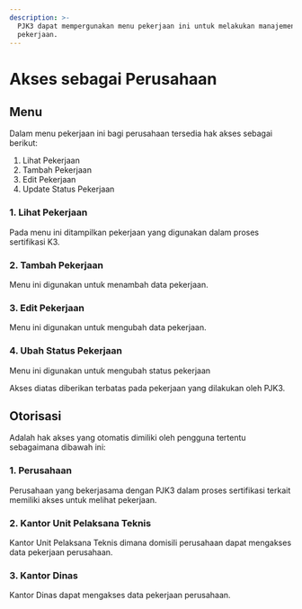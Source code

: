 ```yaml
---
description: >-
  PJK3 dapat mempergunakan menu pekerjaan ini untuk melakukan manajemen
  pekerjaan.
---
```


# Akses sebagai Perusahaan

## Menu

Dalam menu pekerjaan ini bagi perusahaan tersedia hak akses sebagai berikut:

1. Lihat Pekerjaan
2. Tambah Pekerjaan
3. Edit Pekerjaan
4. Update Status Pekerjaan

### 1. Lihat Pekerjaan

Pada menu ini ditampilkan pekerjaan yang digunakan dalam proses sertifikasi K3.

### 2. Tambah Pekerjaan

Menu ini digunakan untuk menambah data pekerjaan.

### 3. Edit Pekerjaan

Menu ini digunakan untuk mengubah data pekerjaan.

### 4. Ubah Status Pekerjaan

Menu ini digunakan untuk mengubah status pekerjaan

Akses diatas diberikan terbatas pada pekerjaan yang dilakukan oleh PJK3.

## Otorisasi

Adalah hak akses yang otomatis dimiliki oleh pengguna tertentu sebagaimana dibawah ini:

### 1. Perusahaan

Perusahaan yang bekerjasama dengan PJK3 dalam proses sertifikasi terkait memiliki akses untuk melihat pekerjaan.

### 2. Kantor Unit Pelaksana Teknis

Kantor Unit Pelaksana Teknis dimana domisili perusahaan dapat mengakses data pekerjaan perusahaan.

### 3. Kantor Dinas

Kantor Dinas dapat mengakses data pekerjaan perusahaan.

